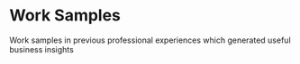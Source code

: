 # Work Samples
Work samples in previous professional experiences which generated useful business insights 
